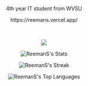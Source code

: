 <p align="center"> 4th year IT student from WVSU </p>
<p align="center" > https://reemans.vercel.app/ </p>
&nbsp;

<p align="center">
  <a href="https://skillicons.dev">
    <img src="https://skillicons.dev/icons?i=js,ts,react,nextjs,dart,flutter,python" />
  </a>
</p>

<div align="center">
  
  ![ReemanS's Stats](https://github-readme-stats.vercel.app/api?username=ReemanS&theme=gotham&show_icons=true&hide_border=true&count_private=true)
  
  
  ![ReemanS's Streak](https://github-readme-streak-stats.herokuapp.com/?user=ReemanS&theme=gotham&hide_border=true)
  
  
  ![ReemanS's Top Languages](https://github-readme-stats.vercel.app/api/top-langs/?username=ReemanS&theme=gotham&show_icons=true&hide_border=true&layout=compact)
  
</div>

<!---
ReemanS/ReemanS is a ✨ special ✨ repository because its `README.md` (this file) appears on your GitHub profile.
You can click the Preview link to take a look at your changes.
--->
